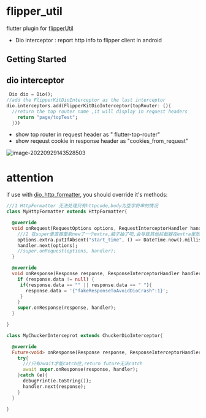 # flipper_util

flutter plugin for [flipperUtil](https://github.com/hss01248/flipperUtil)

* Dio interceptor : report http info to flipper client  in android

## Getting Started



## dio interceptor

```dart
 Dio dio = Dio();
//add the FlipperKitDioInterceptor as the last interceptor
dio.interceptors.add(FlipperKitDioInterceptor(topRouter: (){
  //return the top router name ,it will display in request headers
    return "page/topTest";
  }))
```

* show top router in request header  as " flutter-top-router"
* show reqeust cookie in response header as "cookies_from_request"

![image-20220929143528503](https://cdn.jsdelivr.net/gh/shuiniuhss/myimages@main/imagemac2/1664433328558-image-20220929143528503.jpg)

 # attention

if use with [dio_http_formatter](https://pub.dev/packages/dio_http_formatter), you should override it's methods:

```dart
///1 HttpFormatter 无法处理只有httpcode,body为空字符串的情况
class MyHttpFormatter extends HttpFormatter{

  @override
  void onRequest(RequestOptions options, RequestInterceptorHandler handler) {
    ///2 在super里直接重新new了一个extra,脑子抽了吧,会导致其他拦截器在extra里放的数据丢失
    options.extra.putIfAbsent("start_time", () => DateTime.now().millisecondsSinceEpoch);
    handler.next(options);
    //super.onRequest(options, handler);
  }

  @override
  void onResponse(Response response, ResponseInterceptorHandler handler) async {
    if (response.data != null) {
     if(response.data == "" || response.data == " "){
       response.data = '{"fakeResponseToAvoidDioCrash":1}';
     }
    }
    super.onResponse(response, handler);
  }

}

class MyChuckerInterceprot extends ChuckerDioInterceptor{

  @override
  Future<void> onResponse(Response response, ResponseInterceptorHandler handler) async{
    try{
      ///只有await才能catch住,return future无法catch
      await super.onResponse(response, handler);
    }catch (e){
      debugPrint(e.toString());
      handler.next(response);
    }
  }

}
```

